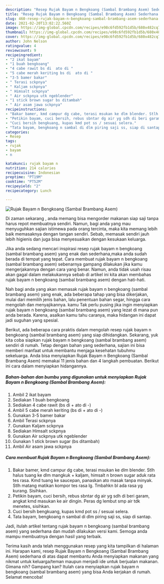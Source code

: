 ```yaml
---
description: "Resep Rujak Bayam n Bengkoang (Sambal Brambang Asem) Sederhana dan Mudah Dibuat"
title: "Resep Rujak Bayam n Bengkoang (Sambal Brambang Asem) Sederhana dan Mudah Dibuat"
slug: 460-resep-rujak-bayam-n-bengkoang-sambal-brambang-asem-sederhana-dan-mudah-dibuat
date: 2021-02-20T13:02:22.560Z
image: https://img-global.cpcdn.com/recipes/e98c6fd592fb1d5b/680x482cq70/rujak-bayam-n-bengkoang-sambal-brambang-asem-foto-resep-utama.jpg
thumbnail: https://img-global.cpcdn.com/recipes/e98c6fd592fb1d5b/680x482cq70/rujak-bayam-n-bengkoang-sambal-brambang-asem-foto-resep-utama.jpg
cover: https://img-global.cpcdn.com/recipes/e98c6fd592fb1d5b/680x482cq70/rujak-bayam-n-bengkoang-sambal-brambang-asem-foto-resep-utama.jpg
author: John Nelson
ratingvalue: 4
reviewcount: 9
recipeingredient:
- "2 ikat bayam"
- "1 buah bengkoang"
- "4 cabe rawit bs di  ato di "
- "5 cabe merah keriting bs di  ato di "
- "3-5 bamer bakar"
- " Terasi sckpnya"
- " Kaljam sckpnya"
- " Himsalt sckpnya"
- " Air sckpnya utk ngeblender"
- "1 stick brown sugar bs ditambah"
- " Air asam jawa sckpnya"
recipeinstructions:
- "Bakar bamer, kmd campur dg cabe, terasi msukan ke dlm blender. Stlh halus tuang ke dlm mangkuk + kaljam, himsalt n brown sugar aduk rata tes rasa. Kmd tuang ke saucepan, panaskan ato masak tanpa minyak. Stlh matang matikan kompor tes rasa lg. Tmbahkn bl ada rasa yg kurang. Sisihkan."
- "Petikin bayam, cuci bersih, rebus sbntar dg air yg sdh di beri garam, angkat kmd masukan ke air dingin. Peras dg lembut smp air tdk menetes, sisihkan."
- "Cuci bersih bengkuang, kupas kmd pot ss / sesuai selera."
- "Tata bayam, bengkoang n sambal di dlm piring saji ss, siap di santap."
categories:
- Resep
tags:
- rujak
- bayam
- n

katakunci: rujak bayam n 
nutrition: 214 calories
recipecuisine: Indonesian
preptime: "PT19M"
cooktime: "PT52M"
recipeyield: "2"
recipecategory: Lunch

---
```



![Rujak Bayam n Bengkoang (Sambal Brambang Asem)](https://img-global.cpcdn.com/recipes/e98c6fd592fb1d5b/680x482cq70/rujak-bayam-n-bengkoang-sambal-brambang-asem-foto-resep-utama.jpg)

Di zaman  sekarang , anda memang bisa mengorder makanan siap saji tanpa harus repot membuatnya sendiri. Namun, bagi anda yang mau menyuguhkan sajian istimewa pada orang tercinta, maka kita memang lebih baik memasaknya dengan tangan sendiri. Sebab, memasak sendiri jauh lebih higienis dan juga bisa menyesuaikan dengan kesukaan keluarga.

Jika anda sedang mencari inspirasi resep rujak bayam n bengkoang (sambal brambang asem) yang enak dan sederhana,maka anda sudah berada di tempat yang tepat. Cara membuat rujak bayam n bengkoang (sambal brambang asem)  sebenarnya gampang dilakukan jika kamu mengerjakannya dengan cara yang benar. Namun, anda tidak usah risau akan gagal dalam melakukannya 
sebab di artikel ini kita akan membahas rujak bayam n bengkoang (sambal brambang asem) dengan hati-hati.  



Nah bagi anda yang akan memasak rujak bayam n bengkoang (sambal brambang asem) yang enak, ada beberapa tahap yang bisa dikerjakan, mulai dari memilih jenis bahan, lalu penentuan bahan segar, hingga cara mengolah dan menyajikannya. kamu Tak perlu pusing jika ingin menyiapkan rujak bayam n bengkoang (sambal brambang asem) yang lezat di mana pun anda berada. Karena, asalkan kamu  tahu caranya, maka hidangan ini dapat jadi suguhan yang spesial.

Berikut, ada beberapa cara praktis  dalam mengolah resep rujak bayam n bengkoang (sambal brambang asem) yang siap dihidangkan. Sekarang, yuk kita coba siapkan rujak bayam n bengkoang (sambal brambang asem) sendiri di rumah. Tetap dengan bahan yang sederhana, sajian ini bisa memberi manfaat untuk membantu menjaga kesehatan tubuhmu sekeluarga. Anda bisa menyiapkan Rujak Bayam n Bengkoang (Sambal Brambang Asem) memakai 11 jenis bahan dan 4 langkah pembuatan. Berikut ini cara dalam menyiapkan hidangannya.

<!--inarticleads1-->

##### Bahan-bahan dan bumbu yang digunakan untuk menyiapkan Rujak Bayam n Bengkoang (Sambal Brambang Asem):

1. Ambil 2 ikat bayam
1. Sediakan 1 buah bengkoang
1. Sediakan 4 cabe rawit (bs di + ato di -)
1. Ambil 5 cabe merah keriting (bs di + ato di -)
1. Gunakan 3-5 bamer bakar
1. Ambil  Terasi sckpnya
1. Gunakan  Kaljam sckpnya
1. Sediakan  Himsalt sckpnya
1. Gunakan  Air sckpnya utk ngeblender
1. Gunakan 1 stick brown sugar (bs ditambah)
1. Ambil  Air asam jawa sckpnya




<!--inarticleads2-->

##### Cara membuat Rujak Bayam n Bengkoang (Sambal Brambang Asem):

1. Bakar bamer, kmd campur dg cabe, terasi msukan ke dlm blender. Stlh halus tuang ke dlm mangkuk + kaljam, himsalt n brown sugar aduk rata tes rasa. Kmd tuang ke saucepan, panaskan ato masak tanpa minyak. Stlh matang matikan kompor tes rasa lg. Tmbahkn bl ada rasa yg kurang. Sisihkan.
1. Petikin bayam, cuci bersih, rebus sbntar dg air yg sdh di beri garam, angkat kmd masukan ke air dingin. Peras dg lembut smp air tdk menetes, sisihkan.
1. Cuci bersih bengkuang, kupas kmd pot ss / sesuai selera.
1. Tata bayam, bengkoang n sambal di dlm piring saji ss, siap di santap.




Jadi, itulah artikel tentang  rujak bayam n bengkoang (sambal brambang asem)  yang sederhana dan mudah dilakukan versi kami. Semoga anda mampu membuatnya dengan hasil yang terbaik. 

Terima kasih anda telah menggunakan resep yang kita tampilkan di halaman ini. Harapan kami, resep  Rujak Bayam n Bengkoang (Sambal Brambang Asem) sederhana di atas dapat membantu Anda menyiapkan makanan yang nikmat untuk keluarga/teman maupun menjadi ide untuk berjualan makanan. Gimana nih? Gampang kan? Itulah cara menyiapkan rujak bayam n bengkoang (sambal brambang asem) yang bisa Anda kerjakan di rumah. Selamat mencoba!

